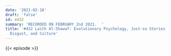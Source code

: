 ```yaml
---
date: '2021-02-18'
draft: 'false'
id: e432
summary: 'RECORDED ON FEBRUARY 2nd 2021.  '
title: '#432 Laith Al-Shawaf: Evolutionary Psychology, Just-so Stories, Anger and
  Disgust, and Culture'
---
```

{{< episode >}}
